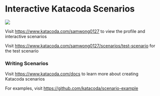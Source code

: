 # Interactive Katacoda Scenarios

[![](http://shields.katacoda.com/katacoda/samwong0127/count.svg)](https://katacoda.com/samwong0127 "Get your profile on Katacoda.com")

Visit https://www.katacoda.com/samwong0127 to view the profile and interactive scenarios

Visit https://www.katacoda.com/samwong0127/scenarios/test-scenario for the test scenario

### Writing Scenarios
Visit https://www.katacoda.com/docs to learn more about creating Katacoda scenarios

For examples, visit https://github.com/katacoda/scenario-example


